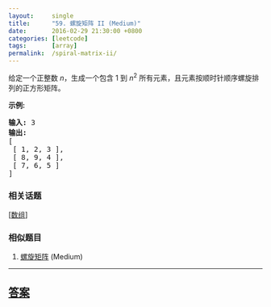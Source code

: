 ```yaml
---
layout:     single
title:      "59. 螺旋矩阵 II (Medium)"
date:       2016-02-29 21:30:00 +0800
categories: [leetcode]
tags:       [array]
permalink:  /spiral-matrix-ii/
---
```


<p>给定一个正整数&nbsp;<em>n</em>，生成一个包含 1 到&nbsp;<em>n</em><sup>2</sup>&nbsp;所有元素，且元素按顺时针顺序螺旋排列的正方形矩阵。</p>

<p><strong>示例:</strong></p>

<pre><strong>输入:</strong> 3
<strong>输出:</strong>
[
 [ 1, 2, 3 ],
 [ 8, 9, 4 ],
 [ 7, 6, 5 ]
]</pre>

### 相关话题
  [[数组](https://github.com/openset/leetcode/tree/master/tag/array/README.md)]

### 相似题目
  1. [螺旋矩阵](/spiral-matrix) (Medium)

---

## [答案](https://github.com/openset/leetcode/tree/master/problems/spiral-matrix-ii)
